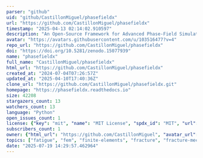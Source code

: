 ```yaml
---
parser: "github"
uid: "github/CastillonMiguel/phasefieldx"
url: "https://github.com/CastillonMiguel/phasefieldx"
timestamp: "2025-04-13 02:14:02.910597"
description: "An Open-Source Framework for Advanced Phase-Field Simulations"
avatar: "https://avatars.githubusercontent.com/u/103516477?v=4"
repo_url: "https://github.com/CastillonMiguel/phasefieldx"
doi: "https://doi.org/10.5281/zenodo.15077939"
name: "phasefieldx"
full_name: "CastillonMiguel/phasefieldx"
html_url: "https://github.com/CastillonMiguel/phasefieldx"
created_at: "2024-07-04T07:26:57Z"
updated_at: "2025-04-10T17:40:36Z"
clone_url: "https://github.com/CastillonMiguel/phasefieldx.git"
homepage: "https://phasefieldx.readthedocs.io"
size: 42208
stargazers_count: 13
watchers_count: 13
language: "Python"
open_issues_count: 1
license: {"key": "mit", "name": "MIT License", "spdx_id": "MIT", "url": "https://api.github.com/licenses/mit", "node_id": "MDc6TGljZW5zZTEz"}
subscribers_count: 1
owner: {"html_url": "https://github.com/CastillonMiguel", "avatar_url": "https://avatars.githubusercontent.com/u/103516477?v=4", "login": "CastillonMiguel", "type": "User"}
topics: ["fatigue", "fem", "finite-elements", "fracture", "fracture-mechanics", "phase-field", "phase-field-fracture", "solidification"]
date: "2025-07-19 14:29:57.462964"
---
```

